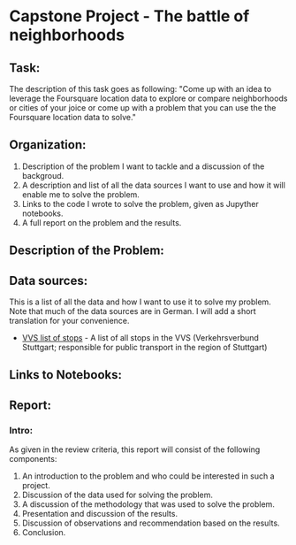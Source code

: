 # Capstone Project - The battle of neighborhoods

## Task:
The description of this task goes as following: 
"Come up with an idea to leverage the Foursquare location data to explore or compare neighborhoods or cities of your joice or come up with a problem that you can use the the Foursquare location data to solve."

## Organization:
1. Description of the problem I want to tackle and a discussion of the backgroud.
2. A description and list of all the data sources I want to use and how it will enable me to solve the problem.
3. Links to the code I wrote to solve the problem, given as Jupyther notebooks.
4. A full report on the problem and the results.

## Description of the Problem:

## Data sources:
This is a list of all the data and how I want to use it to solve my problem. Note that much of the data sources are in German. I will add a short translation for your convenience.
* [VVS list of stops](https://www.openvvs.de/dataset/haltestellen/resource/d87d1f01-5c14-4d08-8452-e405a6472ab4) - A list of all stops in the VVS (Verkehrsverbund Stuttgart; responsible for public transport in the region of Stuttgart)

## Links to Notebooks: 

## Report:

### Intro:
As given in the review criteria, this report will consist of the following components:
1. An introduction to the problem and who could be interested in such a project.
2. Discussion of the data used for solving the problem.
3. A discussion of the methodology that was used to solve the problem.
4. Presentation and discussion of the results.
5. Discussion of observations and recommendation based on the results.
6. Conclusion.
